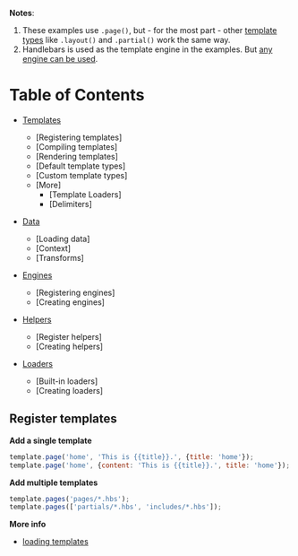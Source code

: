 **Notes**:

1. These examples use `.page()`, but - for the most part - other [template types](#template-types) like `.layout()` and `.partial()` work the same way.
2. Handlebars is used as the template engine in the examples. But [any engine can be used](#engines).


# Table of Contents

- [Templates](#templates)
  * [Registering templates]
  * [Compiling templates]
  * [Rendering templates]
  * [Default template types]
  * [Custom template types]
  * [More]
    + [Template Loaders]
    + [Delimiters]

- [Data](#data)
  * [Loading data]
  * [Context]
  * [Transforms]

- [Engines](#engines)
  * [Registering engines]
  * [Creating engines]

- [Helpers](#helpers)
  * [Register helpers]
  * [Creating helpers]

- [Loaders](#loaders)
  * [Built-in loaders]
  * [Creating loaders]


## Register templates

**Add a single template**

```js
template.page('home', 'This is {{title}}.', {title: 'home'});
template.page('home', {content: 'This is {{title}}.', title: 'home'});
```

**Add multiple templates**

```js
template.pages('pages/*.hbs');
template.pages(['partials/*.hbs', 'includes/*.hbs']);
```

**More info**

- [loading templates](#loading-templates)
